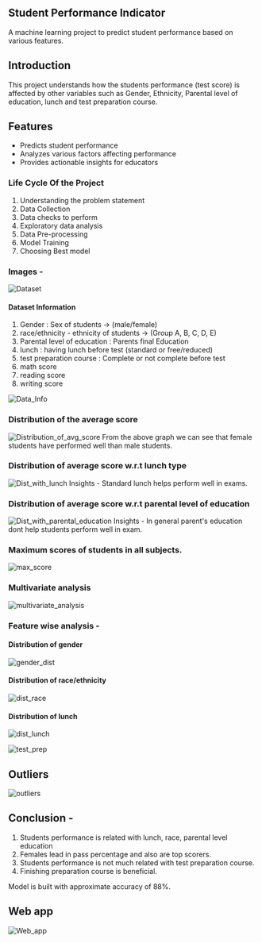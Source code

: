 ## Student Performance Indicator

A machine learning project to predict student performance based on various features.

## Introduction
This project understands how the students performance (test score) is affected by other variables such as Gender, Ethnicity, Parental level of education, lunch and test preparation course.

## Features
- Predicts student performance
- Analyzes various factors affecting performance
- Provides actionable insights for educators

### Life Cycle Of the Project

1) Understanding the problem statement
2) Data Collection
3) Data checks to perform
4) Exploratory data analysis
5) Data Pre-processing
6) Model Training
7) Choosing Best model

### Images - 
![Dataset](images/data_head)

#### Dataset Information

1) Gender : Sex of students -> (male/female)
2) race/ethnicity - ethnicity of students -> (Group A, B, C, D, E)
3) Parental level of education : Parents final Education
4) lunch : having lunch before test (standard or free/reduced)
5) test preparation course : Complete or not complete before test
6) math score 
7) reading score
8) writing score

![Data_Info](images/data_info)

### Distribution of the average score
![Distribution_of_avg_score](images/avg_score_dist)
From the above graph we can see that female students have performed well than male students.

### Distribution of average score w.r.t lunch type
![Dist_with_lunch](images/lunch)
Insights - Standard lunch helps perform well in exams. 

### Distribution of average score w.r.t parental level of education
![Dist_with_parental_education](images/par_ed)
Insights - In general parent's education dont help students perform well in exam.

### Maximum scores of students  in all subjects.
![max_score](images/max_scores)

### Multivariate analysis
![multivariate_analysis](images/multi)

### Feature wise analysis - 
#### Distribution of gender
![gender_dist](images/gender)

#### Distribution of race/ethnicity
![dist_race](images/ethnicity)

#### Distribution of lunch
![dist_lunch](images/dist_lunch)

![test_prep](images/test_prep)

## Outliers
![outliers](images/outliers)



## Conclusion - 

1) Students performance is related with lunch, race, parental level education
2) Females lead in pass percentage and also are top scorers. 
3) Students performance is not much related with test preparation course. 
4) Finishing preparation course is beneficial. 


Model is built with approximate accuracy of 88%.

## Web app 
![Web_app](images/web_app)